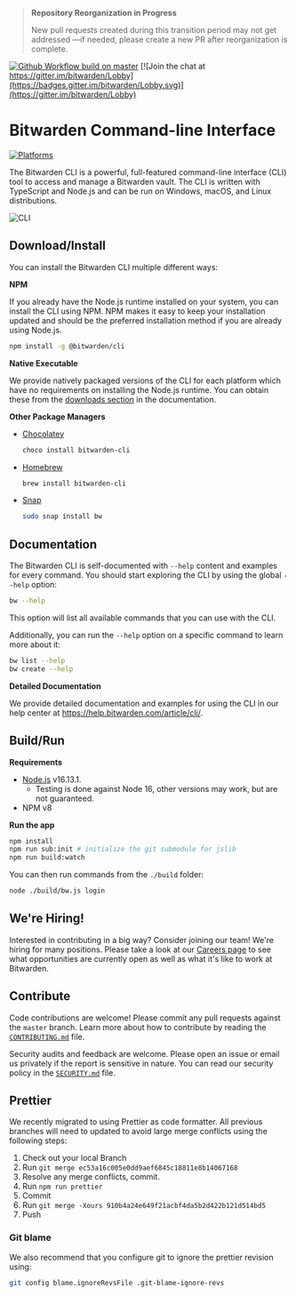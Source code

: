 > **Repository Reorganization in Progress**
>
> New pull requests created during this transition period may not get addressed —if needed, please create a new PR after reorganization is complete.

[![Github Workflow build on master](https://github.com/bitwarden/cli/actions/workflows/build.yml/badge.svg?branch=master)](https://github.com/bitwarden/cli/actions/workflows/build.yml?query=branch:master)
[![Join the chat at https://gitter.im/bitwarden/Lobby](https://badges.gitter.im/bitwarden/Lobby.svg)](https://gitter.im/bitwarden/Lobby)

# Bitwarden Command-line Interface

[![Platforms](https://imgur.com/AnTLX0S.png "Platforms")](https://help.bitwarden.com/article/cli/#download--install)

The Bitwarden CLI is a powerful, full-featured command-line interface (CLI) tool to access and manage a Bitwarden vault. The CLI is written with TypeScript and Node.js and can be run on Windows, macOS, and Linux distributions.

![CLI](https://raw.githubusercontent.com/bitwarden/brand/master/screenshots/cli-macos.png "CLI")

## Download/Install

You can install the Bitwarden CLI multiple different ways:

**NPM**

If you already have the Node.js runtime installed on your system, you can install the CLI using NPM. NPM makes it easy to keep your installation updated and should be the preferred installation method if you are already using Node.js.

```bash
npm install -g @bitwarden/cli
```

**Native Executable**

We provide natively packaged versions of the CLI for each platform which have no requirements on installing the Node.js runtime. You can obtain these from the [downloads section](https://help.bitwarden.com/article/cli/#download--install) in the documentation.

**Other Package Managers**

- [Chocolatey](https://chocolatey.org/packages/bitwarden-cli)
  ```powershell
  choco install bitwarden-cli
  ```
- [Homebrew](https://formulae.brew.sh/formula/bitwarden-cli)
  ```bash
  brew install bitwarden-cli
  ```
- [Snap](https://snapcraft.io/bw)
  ```bash
  sudo snap install bw
  ```

## Documentation

The Bitwarden CLI is self-documented with `--help` content and examples for every command. You should start exploring the CLI by using the global `--help` option:

```bash
bw --help
```

This option will list all available commands that you can use with the CLI.

Additionally, you can run the `--help` option on a specific command to learn more about it:

```bash
bw list --help
bw create --help
```

**Detailed Documentation**

We provide detailed documentation and examples for using the CLI in our help center at https://help.bitwarden.com/article/cli/.

## Build/Run

**Requirements**

- [Node.js](https://nodejs.org) v16.13.1.
  - Testing is done against Node 16, other versions may work, but are not guaranteed.
- NPM v8

**Run the app**

```bash
npm install
npm run sub:init # initialize the git submodule for jslib
npm run build:watch
```

You can then run commands from the `./build` folder:

```bash
node ./build/bw.js login
```

## We're Hiring!

Interested in contributing in a big way? Consider joining our team! We're hiring for many positions. Please take a look at our [Careers page](https://bitwarden.com/careers/) to see what opportunities are currently open as well as what it's like to work at Bitwarden.

## Contribute

Code contributions are welcome! Please commit any pull requests against the `master` branch. Learn more about how to contribute by reading the [`CONTRIBUTING.md`](CONTRIBUTING.md) file.

Security audits and feedback are welcome. Please open an issue or email us privately if the report is sensitive in nature. You can read our security policy in the [`SECURITY.md`](SECURITY.md) file.

## Prettier

We recently migrated to using Prettier as code formatter. All previous branches will need to updated to avoid large merge conflicts using the following steps:

1. Check out your local Branch
2. Run `git merge ec53a16c005e0dd9aef6845c18811e8b14067168`
3. Resolve any merge conflicts, commit.
4. Run `npm run prettier`
5. Commit
6. Run `git merge -Xours 910b4a24e649f21acbf4da5b2d422b121d514bd5`
7. Push

### Git blame

We also recommend that you configure git to ignore the prettier revision using:

```bash
git config blame.ignoreRevsFile .git-blame-ignore-revs
```
